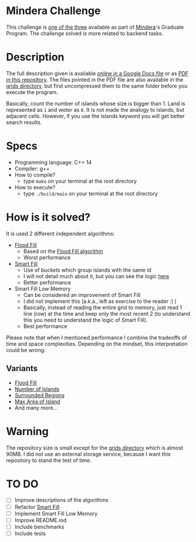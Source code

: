 # Mindera Challenge

This challenge is [one of the three](https://minderacraft.workable.com/jobs/490096) available as part of [Mindera](https://mindera.com/)'s Graduate Program. The challenge solved is more related to backend tasks.

# Description
The full description given is available [online in a Google Docs file](https://docs.google.com/document/d/1voZP8HOmUMy19CKTOq8mZcZRW8bF2lfAT8uqIouZ400/edit) or as [PDF in this repository](AdjacentCellsChallenge.pdf). The files pointed in the PDF file are also available in the [grids directory](grids/), but first uncompressed them to the same folder before you execute the program.

Basically, count the number of islands whose size is bigger than 1. Land is represented as `1` and _water_ as `0`. It is not made the analogy to islands, but adjacent cells. However, if you use the islands keyword you will get better search results.

# Specs
 - Programming language: C++ 14
 - Compiler: g++
 - How to compile?
    - type `make` on your terminal at the root directory
 - How to execute?
    - type `./build/main` on your terminal at the root directory

# How is it solved?

It is used 2 different independent algorithms:
 - [Flood Fill](src/FloodFill.h)
    - Based on the [Flood Fill algorithm](https://en.wikipedia.org/wiki/Flood_fill)
    - Worst performance
 - [Smart Fill](src/SmartFill.h)
    - Use of _buckets_ which group islands with the same id
    - I will not detail much about it, but you can see the logic [here](https://github.com/antonio-ramadas/mindera-challenge/blob/master/src/SmartFill.cpp#L17)
    - Better performance
 - Smart Fill Low Memory
    - Can be considered an improvement of Smart Fill
    - I did not implement this (a.k.a., left as exercise to the reader :) )
    - Basically, instead of reading the entire grid to memory, just read 1 line (_row_) at the time and keep only the most recent 2 (to understand this you need to understand the logic of Smart Fill).
    - Best performance

Please note that when I mentioned performance I combine the tradeoffs of time and space complexities. Depending on the mindset, this interpretation could be wrong.

## Variants
 - [Flood Fill](https://en.wikipedia.org/wiki/Flood_fill)
 - [Number of Islands](https://leetcode.com/problems/number-of-islands/description/)
 - [Surrounded Regions](https://leetcode.com/problems/surrounded-regions/description/)
 - [Max Area of Island](https://leetcode.com/problems/max-area-of-island/description/)
 - And many more...

 # Warning
 
 The repository size is small except for the [grids directory](grids/) which is almost 90MB. I did not use an external storage service, because I want this repository to stand the test of time.

# TO DO
 - [ ] Improve descriptions of the algorithms
 - [ ] Refactor [Smart Fill](https://github.com/antonio-ramadas/mindera-challenge/blob/master/src/SmartFill.cpp#L5)
 - [ ] Implement Smart Fill Low Memory
 - [ ] Improve README.md
 - [ ] Include benchmarks
 - [ ] Include tests
